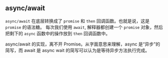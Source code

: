 
## async/await

`async/await` 在底层转换成了 `promise` 和 `then` 回调函数。也就是说，这是 `promise` 的语法糖。
每次我们使用 `await`, 解释器都创建一个 `promise` 对象，然后把剩下的 `async` 函数中的操作放到 `then` 回调函数中。

async/await 的实现，离不开 Promise。从字面意思来理解，async 是“异步”的简写，而 await 是 async wait 的简写可以认为是等待异步方法执行完成。